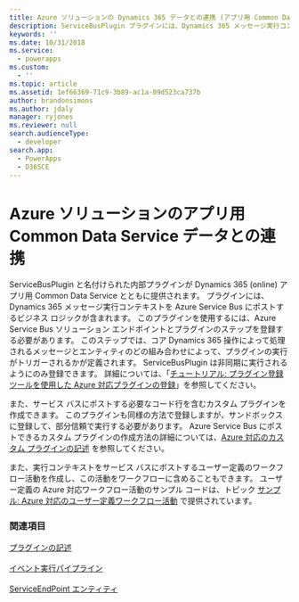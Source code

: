 ```yaml
---
title: Azure ソリューションの Dynamics 365 データとの連携 (アプリ用 Common Data Service) | Microsoft Docs
description: ServiceBusPlugin プラグインには、Dynamics 365 メッセージ実行コンテキストを Azure Service Bus にポストするビジネス ロジックが含まれます。 このプラグインを使用するには、Azure Service Bus ソリューション エンドポイントとプラグインのステップを登録する必要があります。 このステップでは、コア Dynamics 365 操作によって処理されるメッセージとエンティティのどの組み合わせによって、プラグインの実行がトリガーされるかが定義されます。 ServiceBusPlugin は非同期に実行されるようにのみ登録できます。
keywords: ''
ms.date: 10/31/2018
ms.service:
  - powerapps
ms.custom:
  - ''
ms.topic: article
ms.assetid: 1ef66369-71c9-3b89-ac1a-09d523ca737b
author: brandonsimons
ms.author: jdaly
manager: ryjones
ms.reviewer: null
search.audienceType:
  - developer
search.app:
  - PowerApps
  - D365CE
---
```


# <a name="work-with-common-data-service-for-apps-data-in-your-azure-solution"></a>Azure ソリューションのアプリ用 Common Data Service データとの連携

ServiceBusPlugin と名付けられた内部プラグインが Dynamics 365 (online) アプリ用 Common Data Service とともに提供されます。 プラグインには、Dynamics 365 メッセージ実行コンテキストを Azure Service Bus にポストするビジネス ロジックが含まれます。 このプラグインを使用するには、Azure Service Bus ソリューション エンドポイントとプラグインのステップを登録する必要があります。 このステップでは、コア Dynamics 365 操作によって処理されるメッセージとエンティティのどの組み合わせによって、プラグインの実行がトリガーされるかが定義されます。 ServiceBusPlugin は非同期に実行されるようにのみ登録できます。 詳細については、「[チュートリアル: プラグイン登録ツールを使用した Azure 対応プラグインの登録](walkthrough-register-azure-aware-plug-in-using-plug-in-registration-tool.md)」を参照してください。  
  
 また、サービス バスにポストする必要なコード行を含むカスタム プラグインを作成できます。 このプラグインも同様の方法で登録しますが、サンドボックスに登録して、部分信頼で実行する必要があります。 Azure Service Bus にポストできるカスタム プラグインの作成方法の詳細については、[Azure 対応のカスタム プラグインの記述](write-custom-azure-aware-plugin.md) を参照してください。  
  
 また、実行コンテキストをサービス バスにポストするユーザー定義のワークフロー活動を作成し、この活動をワークフローに含めることもできます。 ユーザー定義の Azure 対応ワークフロー活動のサンプル コードは、トピック [サンプル: Azure 対応のユーザー定義ワークフロー活動](/dynamics365/customer-engagement/developer/sample-azure-aware-custom-workflow-activity) で提供されています。 
  
### <a name="see-also"></a>関連項目  
[プラグインの記述](write-plug-in.md)<br/>   
[イベント実行パイプライン](event-framework.md#event-execution-pipeline)<br/>   
[ServiceEndPoint エンティティ](reference/entities/serviceendpoint.md)<br/>